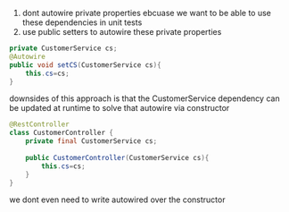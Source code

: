 1. dont autowire private properties ebcuase we want to be able to use these dependencies in unit tests
2. use public setters to autowire these private properties

```java
private CustomerService cs;
@Autowire
public void setCS(CustomerService cs){
	this.cs=cs;
}
```

downsides of this approach is that the CustomerService dependency can be updated at runtime 
to solve that autowire via constructor

```java
@RestController
class CustomerController {
	private final CustomerService cs;
	
	public CustomerController(CustomerService cs){
		this.cs=cs;
	}
}
```

we dont even need to write autowired over the constructor